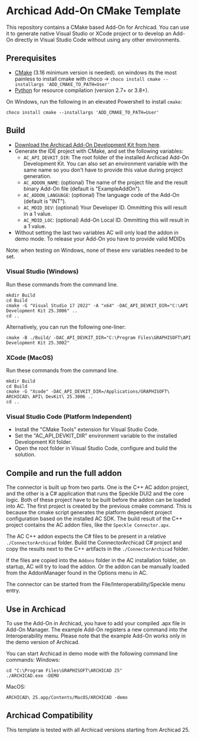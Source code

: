 # Archicad Add-On CMake Template

This repository contains a CMake based Add-On for Archicad. You can use it to generate native Visual Studio or XCode project or to develop an Add-On directly in Visual Studio Code without using any other environments.

## Prerequisites

- [CMake](https://cmake.org) (3.16 minimum version is needed). on windows its the most painless to install cmake with choco -> `choco install cmake --installargs 'ADD_CMAKE_TO_PATH=User'`
- [Python](https://www.python.org) for resource compilation (version 2.7+ or 3.8+).

On Windows, run the following in an elevated Powershell to install `cmake`:
    
    choco install cmake --installargs 'ADD_CMAKE_TO_PATH=User'

## Build

- [Download the Archicad Add-On Development Kit from here](http://archicadapi.graphisoft.com).
- Generate the IDE project with CMake, and set the following variables:
  - `AC_API_DEVKIT_DIR`: The root folder of the installed Archicad Add-On Development Kit. You can also set an environment variable with the same name so you don't have to provide this value during project generation.
  - `AC_ADDON_NAME`: (optional) The name of the project file and the result binary Add-On file (default is "ExampleAddOn").
  - `AC_ADDON_LANGUAGE`: (optional) The language code of the Add-On (default is "INT").
  - `AC_MDID_DEV`: (optional) Your Developer ID. Ommitting this will result in a 1 value.
  - `AC_MDID_LOC`: (optional) Add-On Local ID. Ommitting this will result in a 1 value. 
- Without setting the last two variables AC will only load the addon in demo mode. To release your Add-On you have to provide valid MDIDs

Note: when testing on Windows, none of these env variables needed to be set.

### Visual Studio (Windows)

Run these commands from the command line.

```
mkdir Build
cd Build
cmake -G "Visual Studio 17 2022" -A "x64" -DAC_API_DEVKIT_DIR="C:\API Development Kit 25.3006" ..
cd ..
```

Alternatively, you can run the following one-liner:

    cmake -B ./Build/ -DAC_API_DEVKIT_DIR="C:\Program Files\GRAPHISOFT\API Development Kit 25.3002" 

### XCode (MacOS)

Run these commands from the command line.

```
mkdir Build
cd Build
cmake -G "Xcode" -DAC_API_DEVKIT_DIR=/Applications/GRAPHISOFT\ ARCHICAD\ API\ DevKit\ 25.3006 ..
cd ..
```

### Visual Studio Code (Platform Independent)

- Install the "CMake Tools" extension for Visual Studio Code.
- Set the "AC_API_DEVKIT_DIR" environment variable to the installed Development Kit folder.
- Open the root folder in Visual Studio Code, configure and build the solution.

## Compile and run the full addon

The connector is built up from two parts. One is the C++ AC addon project, and the other is a C# application that runs the Speckle DUI2 and the core logic.
Both of these project have to be built before the addon can be loaded into AC.
The first project is created by the previous cmake command.
This is because the cmake script generates the platform dependent project configuration based on the installed AC SDK.
The build result of the C++ project contains the AC addon files, like the `Speckle Connector.apx`.

The AC C++ addon expects the C# files to be present in a relative `./ConnectorArchicad` folder.
Build the ConnectorArchicad C# project and copy the results next to the C++ artifacts in the `./ConnectorArchicad` folder.

If the files are copied into the `Addons` folder in the AC installation folder, on startup, AC will try to load the addon.
Or the addon can be manually loaded from the AddonManager found in the Options menu in AC.

The connector can be started from the File/Interoperability/Speckle menu entry.

## Use in Archicad

To use the Add-On in Archicad, you have to add your compiled .apx file in Add-On Manager. The example Add-On registers a new command into the Interoperability menu. Please note that the example Add-On works only in the demo version of Archicad. 

You can start Archicad in demo mode with the following command line commands:
Windows:

    cd "C:\Program Files\GRAPHISOFT\ARCHICAD 25"
    ./ARCHICAD.exe -DEMO

MacOS: 

    ARCHICAD\ 25.app/Contents/MacOS/ARCHICAD -demo

## Archicad Compatibility

This template is tested with all Archicad versions starting from Archicad 25.
